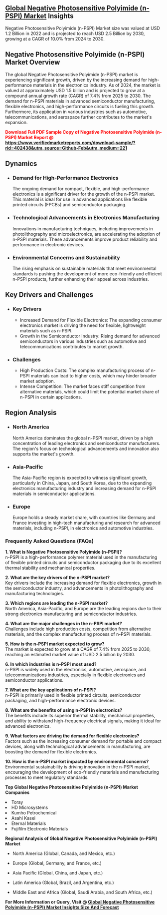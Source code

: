 <h2><a href="https://www.verifiedmarketreports.com/download-sample/?rid=402438&amp;utm_source=Github&amp;utm_medium=221" target="_blank">Global Negative Photosensitive Polyimide (n-PSPI) Market</a> Insights</h2><p>Negative Photosensitive Polyimide (n-PSPI) Market size was valued at USD 1.2 Billion in 2022 and is projected to reach USD 2.5 Billion by 2030, growing at a CAGR of 10.0% from 2024 to 2030.</p><p> <h2>Negative Photosensitive Polyimide (n-PSPI) Market Overview</h2> <p>The global Negative Photosensitive Polyimide (n-PSPI) market is experiencing significant growth, driven by the increasing demand for high-performance materials in the electronics industry. As of 2024, the market is valued at approximately USD 1.5 billion and is projected to grow at a compound annual growth rate (CAGR) of 7.4% from 2025 to 2030. The demand for n-PSPI materials in advanced semiconductor manufacturing, flexible electronics, and high-performance circuits is fueling this growth. Furthermore, its application in various industries such as automotive, telecommunications, and aerospace further contributes to the market's expansion.</p> <p><strong><p><span class=""><span style="color: #ff0000;"><strong>Download Full PDF Sample Copy of Negative Photosensitive Polyimide (n-PSPI) Market Report</strong> @ </span><a href="https://www.verifiedmarketreports.com/download-sample/?rid=402438&amp;utm_source=Github-Feb&amp;utm_medium=221" target="_blank">https://www.verifiedmarketreports.com/download-sample/?rid=402438&amp;utm_source=Github-Feb&amp;utm_medium=221</a></span></p></strong></p> <h2>Dynamics</h2> <ul> <li><h3>Demand for High-Performance Electronics</h3> The ongoing demand for compact, flexible, and high-performance electronics is a significant driver for the growth of the n-PSPI market. This material is ideal for use in advanced applications like flexible printed circuits (FPCBs) and semiconductor packaging. </li> <li><h3>Technological Advancements in Electronics Manufacturing</h3> Innovations in manufacturing techniques, including improvements in photolithography and microelectronics, are accelerating the adoption of n-PSPI materials. These advancements improve product reliability and performance in electronic devices. </li> <li><h3>Environmental Concerns and Sustainability</h3> The rising emphasis on sustainable materials that meet environmental standards is pushing the development of more eco-friendly and efficient n-PSPI products, further enhancing their appeal across industries. </li> </ul> <h2>Key Drivers and Challenges</h2> <ul> <li><h3>Key Drivers</h3> <ul> <li>Increased Demand for Flexible Electronics: The expanding consumer electronics market is driving the need for flexible, lightweight materials such as n-PSPI.</li> <li>Growth in the Semiconductor Industry: Rising demand for advanced semiconductors in various industries such as automotive and telecommunications contributes to market growth.</li> </ul> </li> <li><h3>Challenges</h3> <ul> <li>High Production Costs: The complex manufacturing process of n-PSPI materials can lead to higher costs, which may hinder broader market adoption.</li> <li>Intense Competition: The market faces stiff competition from alternative materials, which could limit the potential market share of n-PSPI in certain applications.</li> </ul> </li> </ul> <h2>Region Analysis</h2> <ul> <li><h3>North America</h3> North America dominates the global n-PSPI market, driven by a high concentration of leading electronics and semiconductor manufacturers. The region's focus on technological advancements and innovation also supports the market's growth. </li> <li><h3>Asia-Pacific</h3> The Asia-Pacific region is expected to witness significant growth, particularly in China, Japan, and South Korea, due to the expanding electronics manufacturing industry and increasing demand for n-PSPI materials in semiconductor applications. </li> <li><h3>Europe</h3> Europe holds a steady market share, with countries like Germany and France investing in high-tech manufacturing and research for advanced materials, including n-PSPI, in electronics and automotive industries. </li> </ul> <h3>Frequently Asked Questions (FAQs)</h3> <p><strong>1. What is Negative Photosensitive Polyimide (n-PSPI)?</strong><br> n-PSPI is a high-performance polymer material used in the manufacturing of flexible printed circuits and semiconductor packaging due to its excellent thermal stability and mechanical properties.</p> <p><strong>2. What are the key drivers of the n-PSPI market?</strong><br> Key drivers include the increasing demand for flexible electronics, growth in the semiconductor industry, and advancements in photolithography and manufacturing technologies.</p> <p><strong>3. Which regions are leading the n-PSPI market?</strong><br> North America, Asia-Pacific, and Europe are the leading regions due to their strong electronics manufacturing and semiconductor industries.</p> <p><strong>4. What are the major challenges in the n-PSPI market?</strong><br> Challenges include high production costs, competition from alternative materials, and the complex manufacturing process of n-PSPI materials.</p> <p><strong>5. How is the n-PSPI market expected to grow?</strong><br> The market is expected to grow at a CAGR of 7.4% from 2025 to 2030, reaching an estimated market value of USD 2.5 billion by 2030.</p> <p><strong>6. In which industries is n-PSPI most used?</strong><br> n-PSPI is widely used in the electronics, automotive, aerospace, and telecommunications industries, especially in flexible electronics and semiconductor applications.</p> <p><strong>7. What are the key applications of n-PSPI?</strong><br> n-PSPI is primarily used in flexible printed circuits, semiconductor packaging, and high-performance electronic devices.</p> <p><strong>8. What are the benefits of using n-PSPI in electronics?</strong><br> The benefits include its superior thermal stability, mechanical properties, and ability to withstand high-frequency electrical signals, making it ideal for advanced electronics.</p> <p><strong>9. What factors are driving the demand for flexible electronics?</strong><br> Factors such as the increasing consumer demand for portable and compact devices, along with technological advancements in manufacturing, are boosting the demand for flexible electronics.</p> <p><strong>10. How is the n-PSPI market impacted by environmental concerns?</strong><br> Environmental sustainability is driving innovation in the n-PSPI market, encouraging the development of eco-friendly materials and manufacturing processes to meet regulatory standards.</p> </p><p><strong>Top Global Negative Photosensitive Polyimide (n-PSPI) Market Companies</strong></p><div data-test-id=""><p><li>Toray</li><li> HD Microsystems</li><li> Kumho Petrochemical</li><li> Asahi Kasei</li><li> Eternal Materials</li><li> Fujifilm Electronic Materials</li></p><div><strong>Regional Analysis of&nbsp;Global Negative Photosensitive Polyimide (n-PSPI) Market</strong></div><ul><li dir="ltr"><p dir="ltr">North America&nbsp;(Global, Canada, and Mexico, etc.)</p></li><li dir="ltr"><p dir="ltr">Europe (Global, Germany, and France, etc.)</p></li><li dir="ltr"><p dir="ltr">Asia Pacific&nbsp;(Global, China, and Japan, etc.)</p></li><li dir="ltr"><p dir="ltr">Latin America&nbsp;(Global, Brazil, and Argentina, etc.)</p></li><li dir="ltr">Middle East and Africa&nbsp;(Global, Saudi Arabia, and South Africa, etc.)</li></ul><p><strong>For More Information or Query, Visit @&nbsp;</strong><strong><a href="https://www.verifiedmarketreports.com/product/negative-photosensitive-polyimide-n-pspi-market/?utm_source=Github&amp;utm_medium=221" target="_blank">Global Negative Photosensitive Polyimide (n-PSPI) Market Insights Size And Forecast</a></strong></p></div>
